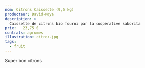 ```yaml
---
nom: Citrons Caissette (9,5 kg)
producteur: David-Moya
description: >
  Caissette de citrons bio fourni par la coopérative saborita
prix:   23,75 €
contrats: agrumes
illustration: citron.jpg
tags: 
  - fruit
---
```


Super bon citrons